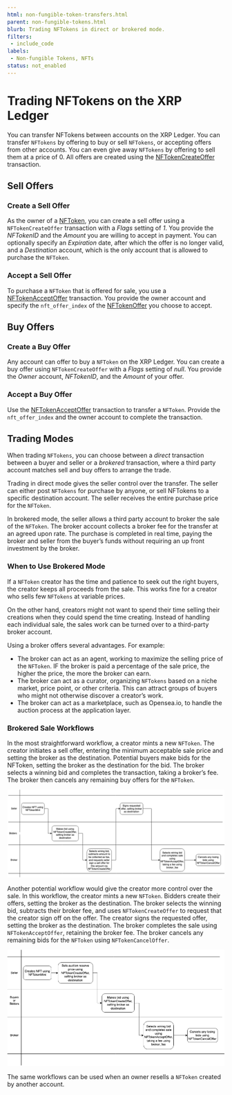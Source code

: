 ```yaml
---
html: non-fungible-token-transfers.html
parent: non-fungible-tokens.html
blurb: Trading NFTokens in direct or brokered mode.
filters:
 - include_code
labels:
 - Non-fungible Tokens, NFTs
status: not_enabled
---
```


# Trading NFTokens on the XRP Ledger

You can transfer NFTokens between accounts on the XRP Ledger. You can transfer `NFTokens` by offering to buy or sell `NFTokens`, or accepting offers from other accounts. You can even give away `NFTokens` by offering to sell them at a price of 0.  All offers are created using the [NFTokenCreateOffer]() transaction.


## Sell Offers


### Create a Sell Offer

As the owner of a [NFToken](), you can create a sell offer using a `NFTokenCreateOffer` transaction with a _Flags_ setting of _1_. You provide the _NFTokenID_ and the _Amount_ you are willing to accept in payment. You can optionally specify an _Expiration_ date, after which the offer is no longer valid, and a _Destination_ account, which is the only account that is allowed to purchase the `NFToken`.


### Accept a Sell Offer

To purchase a `NFToken` that is offered for sale, you use a [NFTokenAcceptOffer]() transaction. You provide the owner account and specify the `nft_offer_index` of the [NFTokenOffer]() you choose to accept.


## Buy Offers


### Create a Buy Offer

Any account can offer to buy a `NFToken` on the XRP Ledger. You can create a buy offer using `NFTokenCreateOffer` with a _Flags_ setting of _null_. You provide the _Owner_ account, _NFTokenID_, and the _Amount_ of your offer.


### Accept a Buy Offer

Use the [NFTokenAcceptOffer]() transaction to transfer a `NFToken`. Provide the `nft_offer_index` and the owner account to complete the transaction.


## Trading Modes

When trading `NFTokens`, you can choose between a _direct_ transaction between a buyer and seller or a _brokered_ transaction, where a third party account matches sell and buy offers to arrange the trade.

Trading in direct mode gives the seller control over the transfer. The seller can either post `NFTokens` for purchase by anyone, or sell NFTokens to a specific destination account. The seller receives the entire purchase price for the `NFToken`.

In brokered mode, the seller allows a third party account to broker the sale of the `NFToken`. The broker account collects a broker fee for the transfer at an agreed upon rate. The purchase is completed in real time, paying the broker and seller from the buyer’s funds without requiring an up front investment by the broker.


### When to Use Brokered Mode

If a `NFToken` creator has the time and patience to seek out the right buyers, the creator keeps all proceeds from the sale. This works fine for a creator who sells few `NFTokens` at variable prices.

On the other hand, creators might not want to spend their time selling their creations when they could spend the time creating. Instead of handling each individual sale, the sales work can be turned over to a third-party broker account.

Using a broker offers several advantages. For example:



* The broker can act as an agent, working to maximize the selling price of the `NFToken`. IF the broker is paid a percentage of the sale price, the higher the price, the more the broker can earn.
* The broker can act as a curator, organizing `NFTokens` based on a niche market, price point, or other criteria. This can attract groups of buyers who might not otherwise discover a creator’s work.
* The broker can act as a marketplace, such as Opensea.io, to handle the auction process at the application layer.


### Brokered Sale Workflows

In the most straightforward workflow, a creator mints a new `NFToken`. The creator initiates a sell offer, entering the minimum acceptable sale price and setting the broker as the destination. Potential buyers make bids for the NFToken, setting the broker as the destination for the bid. The broker selects a winning bid and completes the transaction, taking a broker’s fee. The broker then cancels any remaining buy offers for the `NFToken`.


![Brokered Mode without Reserve](img/nft-brokered-mode-without-reserve.png)


Another potential workflow would give the creator more control over the sale. In this workflow, the creator mints a new `NFToken`. Bidders create their offers, setting the broker as the destination. The broker selects the winning bid, subtracts their broker fee, and uses `NFTokenCreateOffer` to request that the creator sign off on the offer. The creator signs the requested offer, setting the broker as the destination. The broker completes the sale using `NFTokenAcceptOffer`, retaining the broker fee. The broker cancels any remaining bids for the `NFToken` using `NFTokenCancelOffer`.


![Brokered Mode with Reserve](img/nft-brokered-mode-with-reserve.png)


The same workflows can be used when an owner resells a `NFToken` created by another account.
